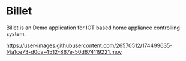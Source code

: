 # Billet
Billet is an Demo application for IOT based home appliance controlling system.


https://user-images.githubusercontent.com/26570512/174499635-f4a1ce73-d0da-4512-867e-50d674119221.mov

